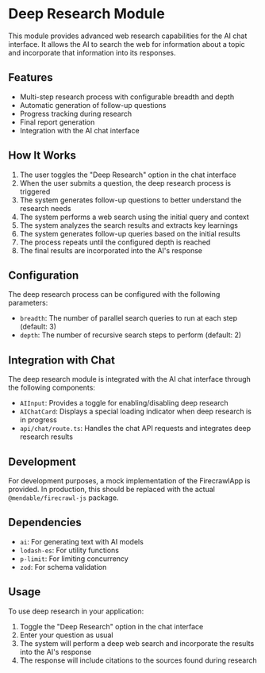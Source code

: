 # Deep Research Module

This module provides advanced web research capabilities for the AI chat interface. It allows the AI to search the web for information about a topic and incorporate that information into its responses.

## Features

- Multi-step research process with configurable breadth and depth
- Automatic generation of follow-up questions
- Progress tracking during research
- Final report generation
- Integration with the AI chat interface

## How It Works

1. The user toggles the "Deep Research" option in the chat interface
2. When the user submits a question, the deep research process is triggered
3. The system generates follow-up questions to better understand the research needs
4. The system performs a web search using the initial query and context
5. The system analyzes the search results and extracts key learnings
6. The system generates follow-up queries based on the initial results
7. The process repeats until the configured depth is reached
8. The final results are incorporated into the AI's response

## Configuration

The deep research process can be configured with the following parameters:

- `breadth`: The number of parallel search queries to run at each step (default: 3)
- `depth`: The number of recursive search steps to perform (default: 2)

## Integration with Chat

The deep research module is integrated with the AI chat interface through the following components:

- `AIInput`: Provides a toggle for enabling/disabling deep research
- `AIChatCard`: Displays a special loading indicator when deep research is in progress
- `api/chat/route.ts`: Handles the chat API requests and integrates deep research results

## Development

For development purposes, a mock implementation of the FirecrawlApp is provided. In production, this should be replaced with the actual `@mendable/firecrawl-js` package.

## Dependencies

- `ai`: For generating text with AI models
- `lodash-es`: For utility functions
- `p-limit`: For limiting concurrency
- `zod`: For schema validation

## Usage

To use deep research in your application:

1. Toggle the "Deep Research" option in the chat interface
2. Enter your question as usual
3. The system will perform a deep web search and incorporate the results into the AI's response
4. The response will include citations to the sources found during research 